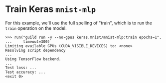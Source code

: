 # Train Keras `mnist-mlp`

For this example, we'll use the full spelling of "train", which is to
run the `train` operation on the model.

    >>> run("guild run -y --no-gpus keras.mnist/mnist-mlp:train epochs=1",
    ...     timeout=300)
    Limiting available GPUs (CUDA_VISIBLE_DEVICES) to: <none>
    Resolving script dependency
    ...
    Using TensorFlow backend.
    ...
    Test loss: ...
    Test accuracy: ...
    <exit 0>
